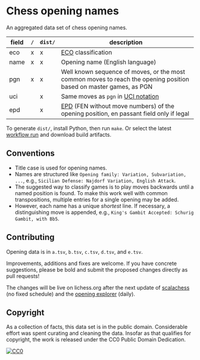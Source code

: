 Chess opening names
===================

An aggregated data set of chess opening names.

field | `/` | `dist/` | description
--- | --- | --- | ---
eco | x | x | [ECO](https://en.wikipedia.org/wiki/Encyclopaedia_of_Chess_Openings) classification
name | x | x | Opening name (English language)
pgn | x | x| Well known sequence of moves, or the most common moves to reach the opening position based on master games, as PGN
uci | | x | Same moves as `pgn` in [UCI notation](https://backscattering.de/chess/uci/#move)
epd | | x | [EPD](https://www.chessprogramming.org/Extended_Position_Description) (FEN without move numbers) of the opening position, en passant field only if legal

To generate `dist/`, install Python, then run `make`.
Or select the latest
[workflow run](https://github.com/lichess-org/chess-openings/actions) and
download build artifacts.

Conventions
-----------

* Title case is used for opening names.
* Names are structured like `Opening family: Variation, Subvariation, ...`,
  e.g., `Sicilian Defense: Najdorf Variation, English Attack`.
* The suggested way to classify games is to play moves backwards until
  a named position is found. To make this work well with common transpositions,
  multiple entries for a single opening may be added.
* However, each name has a unique *shortest* line. If necessary,
  a distinguishing move is appended, e.g.,
  `King's Gambit Accepted: Schurig Gambit, with Bb5`.

Contributing
------------

Opening data is in `a.tsv`, `b.tsv`, `c.tsv`, `d.tsv`, and `e.tsv`.

Improvements, additions and fixes are welcome. If you have concrete
suggestions, please be bold and submit the proposed changes directly as pull
requests!

The changes will be live on lichess.org after the next update of
[scalachess](https://github.com/lichess-org/scalachess) (no fixed schedule)
and the
[opening explorer](https://github.com/lichess-org/lila-openingexplorer)
(daily).

Copyright
---------

As a collection of facts, this data set is in the public domain.
Considerable effort was spent curating and cleaning the data. Insofar as that
qualifies for copyright, the work is released under the
CC0 Public Domain Dedication.

[![CC0](https://i.creativecommons.org/p/zero/1.0/88x31.png)](https://creativecommons.org/publicdomain/zero/1.0/)
